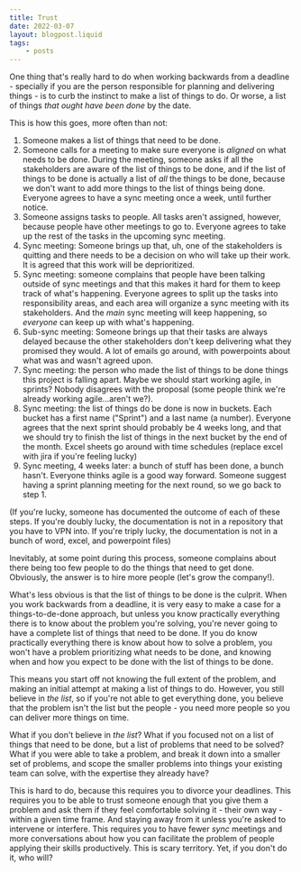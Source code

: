 ```yaml
---
title: Trust
date: 2022-03-07
layout: blogpost.liquid
tags:
    - posts
---
```




One thing that's really hard to do when working backwards from a deadline - specially if you are the person responsible for planning and delivering things - is to curb the instinct to make a list of things to do. Or worse, a list of things _that ought have been done_ by the date. 

This is how this goes, more often than not:

1. Someone makes a list of things that need to be done.
2. Someone calls for a meeting to make sure everyone is _aligned_ on what needs to be done. During the meeting, someone asks if all the stakeholders are aware of the list of things to be done, and if the list of things to be done is actually a list of _all_ the things to be done, because we don't want to add more things to the list of things being done. Everyone agrees to have a sync meeting once a week, until further notice.
3. Someone assigns tasks to people. All tasks aren't assigned, however, because people have other meetings to go to. Everyone agrees to take up the rest of the tasks in the upcoming sync meeting.
4. Sync meeting: Someone brings up that, uh, one of the stakeholders is quitting and there needs to be a decision on who will take up their work. It is agreed that this work will be deprioritized.
5. Sync meeting: someone complains that people have been talking outside of sync meetings and that this makes it hard for them to keep track of what's happening. Everyone agrees to split up the tasks into responsibility areas, and each area will organize a sync meeting with its stakeholders. And the _main_ sync meeting will keep happening, so _everyone_ can keep up with what's happening.
6. Sub-sync meeting: Someone brings up that their tasks are always delayed because the other stakeholders don't keep delivering what they promised they would. A lot of emails go around, with powerpoints about what was and wasn't agreed upon.
7. Sync meeting: the person who made the list of things to be done things this project is falling apart. Maybe we should start working agile, in sprints? Nobody disagrees with the proposal (some people think we're already working agile...aren't we?).
8. Sync meeting: the list of things do be done is now in buckets. Each bucket has a first name ("Sprint") and a last name (a number). Everyone agrees that the next sprint should probably be 4 weeks long, and that we should try to finish the list of things in the next bucket by the end of the month. Excel sheets go around with time schedules (replace excel with jira if you're feeling lucky)
9. Sync meeting, 4 weeks later: a bunch of stuff has been done, a bunch hasn't. Everyone thinks agile is a good way forward. Someone suggest having a sprint planning meeting for the next round, so we go back to step 1. 


(If you're lucky, someone has documented the outcome of each of these steps. If you're doubly lucky, the documentation is not in a repository that you have to VPN into. If you're triply lucky, the documentation is not in a bunch of word, excel, and powerpoint files)

Inevitably, at some point during this process, someone complains about there being too few people to do the things that need to get done. Obviously, the answer is to hire more people (let's grow the company!). 

What's less obvious is that the list of things to be done is the culprit. When you work backwards from a deadline, it is very easy to make a case for a things-to-de-done approach, but unless you know practically everything there is to know about the problem you're solving, you're never going to have a complete list of things that need to be done. If you do know practically everything there is know about how to solve a problem, you won't have a problem prioritizing what needs to be done, and knowing when and how you expect to be done with the list of things to be done. 

This means you start off not knowing the full extent of the problem, and making an initial attempt at making a list of things to do. However, you still believe in _the list_, so if you're not able to get everything done, you believe that the problem isn't the list but the people - you need more people so you can deliver more things on time. 

What if you don't believe in _the list_? What if you focused not on a list of things that need to be done, but a list of problems that need to be solved? What if you were able to take a problem, and break it down into a smaller set of problems, and scope the smaller problems into things your existing team can solve, with the expertise they already have?

This is hard to do, because this requires you to divorce your deadlines. This requires you to be able to trust someone enough that you give them a problem and ask them if they feel comfortable solving it - their own way - within a given time frame. And staying away from it unless you're asked to intervene or interfere. This requires you to have fewer _sync_ meetings and more conversations about how you can facilitate the problem of people applying their skills productively. This is scary territory. Yet, if you don't do it, who will?